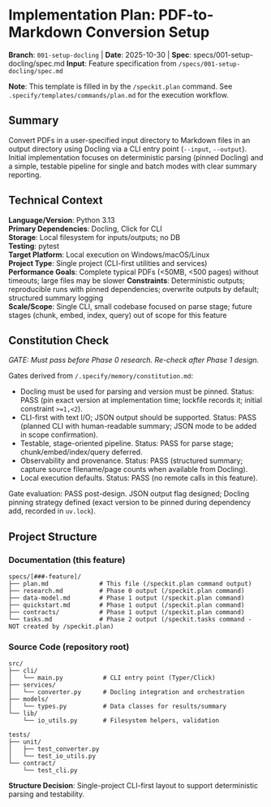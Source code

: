 # Implementation Plan: PDF-to-Markdown Conversion Setup

**Branch**: `001-setup-docling` | **Date**: 2025-10-30 | **Spec**: specs/001-setup-docling/spec.md
**Input**: Feature specification from `/specs/001-setup-docling/spec.md`

**Note**: This template is filled in by the `/speckit.plan` command. See `.specify/templates/commands/plan.md` for the execution workflow.

## Summary

Convert PDFs in a user-specified input directory to Markdown files in an output directory using Docling via a CLI entry point (`--input`, `--output`). Initial implementation focuses on deterministic parsing (pinned Docling) and a simple, testable pipeline for single and batch modes with clear summary reporting.

## Technical Context

<!--
  ACTION REQUIRED: Replace the content in this section with the technical details
  for the project. The structure here is presented in advisory capacity to guide
  the iteration process.
-->

**Language/Version**: Python 3.13  
**Primary Dependencies**: Docling, Click for CLI  
**Storage**: Local filesystem for inputs/outputs; no DB  
**Testing**: pytest  
**Target Platform**: Local execution on Windows/macOS/Linux  
**Project Type**: Single project (CLI-first utilities and services)  
**Performance Goals**: Complete typical PDFs (<50MB, <500 pages) without timeouts; large files may be slower
**Constraints**: Deterministic outputs; reproducible runs with pinned dependencies; overwrite outputs by default; structured summary logging  
**Scale/Scope**: Single CLI, small codebase focused on parse stage; future stages (chunk, embed, index, query) out of scope for this feature

## Constitution Check

*GATE: Must pass before Phase 0 research. Re-check after Phase 1 design.*

Gates derived from `/.specify/memory/constitution.md`:

- Docling must be used for parsing and version must be pinned. Status: PASS (pin exact version at implementation time; lockfile records it; initial constraint `>=1,<2`).
- CLI-first with text I/O; JSON output should be supported. Status: PASS (planned CLI with human-readable summary; JSON mode to be added in scope confirmation).
- Testable, stage-oriented pipeline. Status: PASS for parse stage; chunk/embed/index/query deferred.
- Observability and provenance. Status: PASS (structured summary; capture source filename/page counts when available from Docling).
- Local execution defaults. Status: PASS (no remote calls in this feature).

Gate evaluation: PASS post-design. JSON output flag designed; Docling pinning strategy defined (exact version to be pinned during dependency add, recorded in `uv.lock`).

## Project Structure

### Documentation (this feature)

```text
specs/[###-feature]/
├── plan.md              # This file (/speckit.plan command output)
├── research.md          # Phase 0 output (/speckit.plan command)
├── data-model.md        # Phase 1 output (/speckit.plan command)
├── quickstart.md        # Phase 1 output (/speckit.plan command)
├── contracts/           # Phase 1 output (/speckit.plan command)
└── tasks.md             # Phase 2 output (/speckit.tasks command - NOT created by /speckit.plan)
```

### Source Code (repository root)
<!--
  ACTION REQUIRED: Replace the placeholder tree below with the concrete layout
  for this feature. Delete unused options and expand the chosen structure with
  real paths (e.g., apps/admin, packages/something). The delivered plan must
  not include Option labels.
-->

```text
src/
├── cli/
│   └── main.py           # CLI entry point (Typer/Click)
├── services/
│   └── converter.py      # Docling integration and orchestration
├── models/
│   └── types.py          # Data classes for results/summary
└── lib/
    └── io_utils.py       # Filesystem helpers, validation

tests/
├── unit/
│   ├── test_converter.py
│   └── test_io_utils.py
└── contract/
    └── test_cli.py
```

**Structure Decision**: Single-project CLI-first layout to support deterministic parsing and testability.
